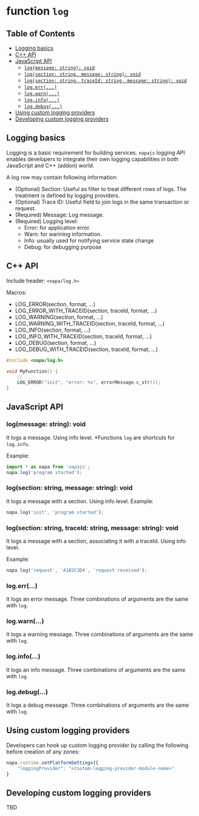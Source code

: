 # function `log`

## Table of Contents
- [Logging basics](#logging-basics)
- [C++ API](#c-api)
- [JavaScript API](#javascript-api)
    - [`log(message: string): void`](#log-message-string-void)
    - [`log(section: string, message: string): void`](#log-section-string-message-string-void)
    - [`log(section: string, traceId: string, message: string): void`](#log-section-string-traceid-string-message-string-void)
    - [`log.err(...)`](#log-error)
    - [`log.warn(...)`](#log-warn)
    - [`log.info(...)`](#log-info)
    - [`log.debug(...)`](#log-debug)
- [Using custom logging providers](#using-custom-logging-providers)
- [Developing custom logging providers](#developing-custom-logging-providers)

## Logging basics
Logging is a basic requirement for building services. `napajs` logging API enables developers to integrate their own logging capabilities in both JavaScript and C++ (addon) world.

A log row may contain following information:
- (Optional) Section: Useful as filter to treat different rows of logs. The treatment is defined by logging providers.
- (Optional) Trace ID: Useful field to join logs in the same transaction or request.
- (Required) Message: Log message.
- (Required) Logging level: 
    - Error: for application error.
    - Warn: for warining information.
    - Info: usually used for notifying service state change 
    - Debug: for debugging purpose

## C++ API
Include header: `<napa/log.h>`

Macros:
- LOG_ERROR(section, format, ...)
- LOG_ERROR_WITH_TRACEID(section, traceId, format, ...)
- LOG_WARNING(section, format, ...)
- LOG_WARNING_WITH_TRACEID(section, traceId, format, ...)
- LOG_INFO(section, format, ...)
- LOG_INFO_WITH_TRACEID(section, traceId, format, ...)
- LOG_DEBUG(section, format, ...)
- LOG_DEBUG_WITH_TRACEID(section, traceId, format, ...)

```cpp
#include <napa/log.h>

void MyFunction() {
    // ...
    LOG_ERROR("init", "error: %s", errorMessage.c_str());
}
```

## JavaScript API

### log(message: string): void
It logs a message. Using info level. 
*Functions `log` are shortcuts for `log.info`.

Example:
```ts
import * as napa from 'napajs';
napa.log('program started');
```

### log(section: string, message: string): void
It logs a message with a section. Using info level. 
Example:
```ts
napa.log('init', 'program started');
```

### log(section: string, traceId: string, message: string): void
It logs a message with a section, associating it with a traceId. Using info level.

Example:
```ts
napa.log('request', 'A1B2C3D4', 'request received');
```
### log.err(...)
It logs an error message. Three combinations of arguments are the same with `log`.

### log.warn(...)
It logs a warning message. Three combinations of arguments are the same with `log`.

### log.info(...)
It logs an info message. Three combinations of arguments are the same with `log`.

### log.debug(...)
It logs a debug message. Three combinations of arguments are the same with `log`.

## Using custom logging providers
Developers can hook up custom logging provider by calling the following before creation of any zones:
```ts
napa.runtime.setPlatformSettings({
    "loggingProvider": "<custom-logging-provider-module-name>"
}
```
## Developing custom logging providers
TBD